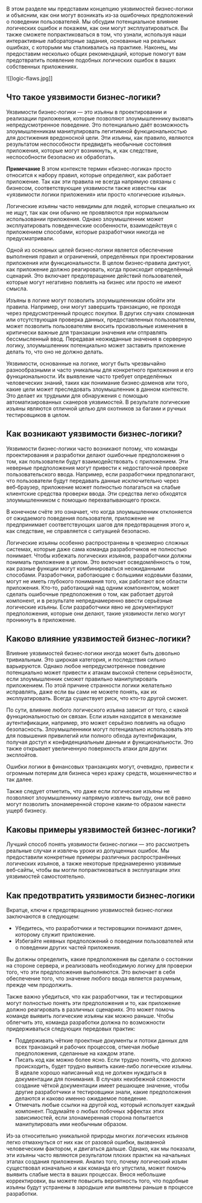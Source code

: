 В этом разделе мы представим концепцию уязвимостей бизнес‑логики и объясним, как они могут возникать из‑за ошибочных предположений о поведении пользователей. Мы обсудим потенциальное влияние логических ошибок и покажем, как они могут эксплуатироваться. Вы также сможете попрактиковаться в том, что узнали, используя наши интерактивные лабораторные задания, основанные на реальных ошибках, с которыми мы сталкивались на практике. Наконец, мы предоставим несколько общих рекомендаций, которые помогут вам предотвратить появление подобных логических ошибок в ваших собственных приложениях.

![[logic-flaws.jpg]]

## Что такое уязвимости бизнес‑логики?

Уязвимости бизнес‑логики — это изъяны в проектировании и реализации приложения, которые позволяют злоумышленнику вызвать непредусмотренное поведение. Это потенциально даёт возможность злоумышленникам манипулировать легитимной функциональностью для достижения вредоносной цели. Эти изъяны, как правило, являются результатом неспособности предвидеть необычные состояния приложения, которые могут возникнуть, и, как следствие, неспособности безопасно их обработать.

**Примечание** В этом контексте термин «бизнес‑логика» просто относится к набору правил, которые определяют, как работает приложение. Так как эти правила не всегда напрямую связаны с бизнесом, соответствующие уязвимости также известны как «уязвимости логики приложения» или просто «логические изъяны».

Логические изъяны часто невидимы для людей, которые специально их не ищут, так как они обычно не проявляются при нормальном использовании приложения. Однако злоумышленник может эксплуатировать поведенческие особенности, взаимодействуя с приложением способами, которые разработчики никогда не предусматривали.

Одной из основных целей бизнес‑логики является обеспечение выполнения правил и ограничений, определённых при проектировании приложения или функциональности. В целом бизнес‑правила диктуют, как приложение должно реагировать, когда происходит определённый сценарий. Это включает предотвращение действий пользователей, которые могут негативно повлиять на бизнес или просто не имеют смысла.

Изъяны в логике могут позволить злоумышленникам обойти эти правила. Например, они могут завершить транзакцию, не проходя через предусмотренный процесс покупки. В других случаях сломанная или отсутствующая проверка данных, предоставленных пользователем, может позволить пользователям вносить произвольные изменения в критически важные для транзакции значения или отправлять бессмысленный ввод. Передавая неожиданные значения в серверную логику, злоумышленник потенциально может заставить приложение делать то, что оно не должно делать.

Уязвимости, основанные на логике, могут быть чрезвычайно разнообразными и часто уникальны для конкретного приложения и его функциональности. Их выявление часто требует определённых человеческих знаний, таких как понимание бизнес‑доменов или того, какие цели может преследовать злоумышленник в данном контексте. Это делает их трудными для обнаружения с помощью автоматизированных сканеров уязвимостей. В результате логические изъяны являются отличной целью для охотников за багами и ручных тестировщиков в целом.

## Как возникают уязвимости бизнес‑логики?

Уязвимости бизнес‑логики часто возникают потому, что команды проектирования и разработки делают ошибочные предположения о том, как пользователи будут взаимодействовать с приложением. Эти неверные предположения могут привести к недостаточной проверке пользовательского ввода. Например, если разработчики предполагают, что пользователи будут передавать данные исключительно через веб‑браузер, приложение может полностью полагаться на слабые клиентские средства проверки ввода. Эти средства легко обходятся злоумышленником с помощью перехватывающего прокси.

В конечном счёте это означает, что когда злоумышленник отклоняется от ожидаемого поведения пользователя, приложение не предпринимает соответствующих шагов для предотвращения этого и, как следствие, не справляется с ситуацией безопасно.

Логические изъяны особенно распространены в чрезмерно сложных системах, которые даже сама команда разработчиков не полностью понимает. Чтобы избежать логических изъянов, разработчики должны понимать приложение в целом. Это включает осведомлённость о том, как разные функции могут комбинироваться неожиданными способами. Разработчики, работающие с большими кодовыми базами, могут не иметь глубокого понимания того, как работают все области приложения. Кто‑то, работающий над одним компонентом, может сделать ошибочные предположения о том, как работает другой компонент, и в результате непреднамеренно ввести серьёзные логические изъяны. Если разработчики явно не документируют предположения, которые они делают, такие уязвимости легко могут проникнуть в приложение.

## Каково влияние уязвимостей бизнес‑логики?

Влияние уязвимостей бизнес‑логики иногда может быть довольно тривиальным. Это широкая категория, и последствия сильно варьируются. Однако любое непредусмотренное поведение потенциально может привести к атакам высокой степени серьёзности, если злоумышленник сможет правильно манипулировать приложением. По этой причине странности логики желательно исправлять, даже если вы сами не можете понять, как их эксплуатировать. Всегда существует риск, что кто‑то другой сможет.

По сути, влияние любого логического изъяна зависит от того, с какой функциональностью он связан. Если изъян находится в механизме аутентификации, например, это может серьёзно повлиять на общую безопасность. Злоумышленники могут потенциально использовать это для повышения привилегий или полного обхода аутентификации, получая доступ к конфиденциальным данным и функциональности. Это также открывает увеличенную поверхность атаки для других эксплойтов.

Ошибки логики в финансовых транзакциях могут, очевидно, привести к огромным потерям для бизнеса через кражу средств, мошенничество и так далее.

Также следует отметить, что даже если логические изъяны не позволяют злоумышленнику напрямую извлечь выгоду, они всё равно могут позволить злонамеренной стороне каким‑то образом нанести ущерб бизнесу.

## Каковы примеры уязвимостей бизнес‑логики?

Лучший способ понять уязвимости бизнес‑логики — это рассмотреть реальные случаи и извлечь уроки из допущенных ошибок. Мы предоставили конкретные примеры различных распространённых логических изъянов, а также некоторые преднамеренно уязвимые веб‑сайты, чтобы вы могли попрактиковаться в эксплуатации этих уязвимостей самостоятельно.

## Как предотвратить уязвимости бизнес‑логики

Вкратце, ключи к предотвращению уязвимостей бизнес‑логики заключаются в следующем:

- Убедитесь, что разработчики и тестировщики понимают домен, которому служит приложение.
- Избегайте неявных предположений о поведении пользователей или о поведении других частей приложения.

Вы должны определить, какие предположения вы сделали о состоянии на стороне сервера, и реализовать необходимую логику для проверки того, что эти предположения выполняются. Это включает в себя обеспечение того, что значение любого ввода является разумным, прежде чем продолжить.

Также важно убедиться, что как разработчики, так и тестировщики могут полностью понять эти предположения и то, как приложение должно реагировать в различных сценариях. Это может помочь команде выявить логические изъяны как можно раньше. Чтобы облегчить это, команда разработки должна по возможности придерживаться следующих передовых практик:

- Поддерживать чёткие проектные документы и потоки данных для всех транзакций и рабочих процессов, отмечая любые предположения, сделанные на каждом этапе.
- Писать код как можно более ясно. Если трудно понять, что должно происходить, будет трудно выявить какие‑либо логические изъяны. В идеале хорошо написанный код не должен нуждаться в документации для понимания. В случаях неизбежной сложности создание чёткой документации имеет решающее значение, чтобы другие разработчики и тестировщики знали, какие предположения делаются и каково именно ожидаемое поведение.
- Отмечать любые ссылки на другой код, который использует каждый компонент. Подумайте о любых побочных эффектах этих зависимостей, если злонамеренная сторона попытается манипулировать ими необычным образом.

Из‑за относительно уникальной природы многих логических изъянов легко отмахнуться от них как от разовой ошибки, вызванной человеческим фактором, и двигаться дальше. Однако, как мы показали, эти изъяны часто являются результатом плохих практик на начальных этапах создания приложения. Анализ того, почему логический изъян существовал изначально и как команда его упустила, может помочь выявить слабые места в ваших процессах. Внося небольшие корректировки, вы можете повысить вероятность того, что подобные изъяны будут устранены в зародыше или выявлены раньше в процессе разработки.